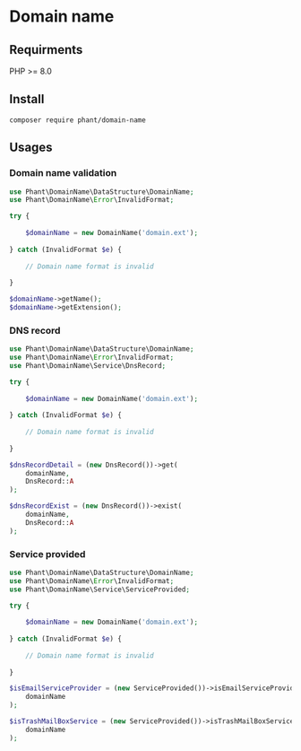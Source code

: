 # Domain name

## Requirments

PHP >= 8.0


## Install

`composer require phant/domain-name`

## Usages

### Domain name validation

```php
use Phant\DomainName\DataStructure\DomainName;
use Phant\DomainName\Error\InvalidFormat;

try {
	
	$domainName = new DomainName('domain.ext');
	
} catch (InvalidFormat $e) {
	
	// Domain name format is invalid
	
}

$domainName->getName();
$domainName->getExtension();
```

### DNS record

```php
use Phant\DomainName\DataStructure\DomainName;
use Phant\DomainName\Error\InvalidFormat;
use Phant\DomainName\Service\DnsRecord;

try {
	
	$domainName = new DomainName('domain.ext');
	
} catch (InvalidFormat $e) {
	
	// Domain name format is invalid
	
}

$dnsRecordDetail = (new DnsRecord())->get(
	domainName,
	DnsRecord::A
);

$dnsRecordExist = (new DnsRecord())->exist(
	domainName,
	DnsRecord::A
);
```

### Service provided

```php
use Phant\DomainName\DataStructure\DomainName;
use Phant\DomainName\Error\InvalidFormat;
use Phant\DomainName\Service\ServiceProvided;

try {
	
	$domainName = new DomainName('domain.ext');
	
} catch (InvalidFormat $e) {
	
	// Domain name format is invalid
	
}

$isEmailServiceProvider = (new ServiceProvided())->isEmailServiceProvider(
	domainName
);

$isTrashMailBoxService = (new ServiceProvided())->isTrashMailBoxService(
	domainName
);
```
